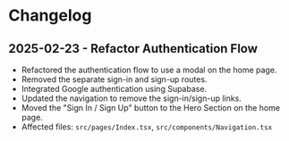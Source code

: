 # Changelog

## 2025-02-23 - Refactor Authentication Flow

- Refactored the authentication flow to use a modal on the home page.
- Removed the separate sign-in and sign-up routes.
- Integrated Google authentication using Supabase.
- Updated the navigation to remove the sign-in/sign-up links.
- Moved the "Sign In / Sign Up" button to the Hero Section on the home page.
- Affected files: `src/pages/Index.tsx`, `src/components/Navigation.tsx`
